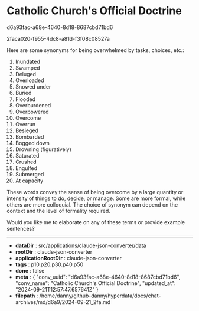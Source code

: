 # Catholic Church's Official Doctrine

d6a93fac-a68e-4640-8d18-8687cbd71bd6

2faca020-f955-4dc8-a81d-f3f08c08527a

 Here are some synonyms for being overwhelmed by tasks, choices, etc.:

1. Inundated
2. Swamped
3. Deluged
4. Overloaded
5. Snowed under
6. Buried
7. Flooded
8. Overburdened
9. Overpowered
10. Overcome
11. Overrun
12. Besieged
13. Bombarded
14. Bogged down
15. Drowning (figuratively)
16. Saturated
17. Crushed
18. Engulfed
19. Submerged
20. At capacity

These words convey the sense of being overcome by a large quantity or intensity of things to do, decide, or manage. Some are more formal, while others are more colloquial. The choice of synonym can depend on the context and the level of formality required.

Would you like me to elaborate on any of these terms or provide example sentences?

---

* **dataDir** : src/applications/claude-json-converter/data
* **rootDir** : claude-json-converter
* **applicationRootDir** : claude-json-converter
* **tags** : p10.p20.p30.p40.p50
* **done** : false
* **meta** : {
  "conv_uuid": "d6a93fac-a68e-4640-8d18-8687cbd71bd6",
  "conv_name": "Catholic Church's Official Doctrine",
  "updated_at": "2024-09-21T12:57:47.657641Z"
}
* **filepath** : /home/danny/github-danny/hyperdata/docs/chat-archives/md/d6a9/2024-09-21_2fa.md